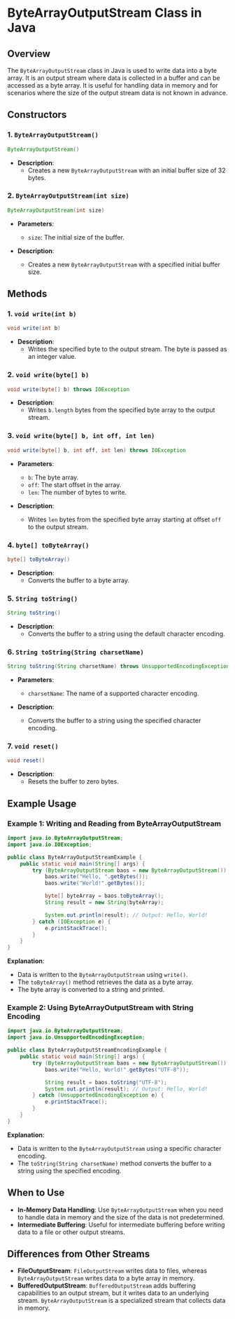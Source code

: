 # ByteArrayOutputStream Class in Java

## Overview

The `ByteArrayOutputStream` class in Java is used to write data into a byte array. It is an output stream where data is collected in a buffer and can be accessed as a byte array. It is useful for handling data in memory and for scenarios where the size of the output stream data is not known in advance.

## Constructors

### 1. `ByteArrayOutputStream()`

```java
ByteArrayOutputStream()
```

- **Description**:
  - Creates a new `ByteArrayOutputStream` with an initial buffer size of 32 bytes.

### 2. `ByteArrayOutputStream(int size)`

```java
ByteArrayOutputStream(int size)
```

- **Parameters**:

  - `size`: The initial size of the buffer.

- **Description**:
  - Creates a new `ByteArrayOutputStream` with a specified initial buffer size.

## Methods

### 1. `void write(int b)`

```java
void write(int b)
```

- **Description**:
  - Writes the specified byte to the output stream. The byte is passed as an integer value.

### 2. `void write(byte[] b)`

```java
void write(byte[] b) throws IOException
```

- **Description**:
  - Writes `b.length` bytes from the specified byte array to the output stream.

### 3. `void write(byte[] b, int off, int len)`

```java
void write(byte[] b, int off, int len) throws IOException
```

- **Parameters**:

  - `b`: The byte array.
  - `off`: The start offset in the array.
  - `len`: The number of bytes to write.

- **Description**:
  - Writes `len` bytes from the specified byte array starting at offset `off` to the output stream.

### 4. `byte[] toByteArray()`

```java
byte[] toByteArray()
```

- **Description**:
  - Converts the buffer to a byte array.

### 5. `String toString()`

```java
String toString()
```

- **Description**:
  - Converts the buffer to a string using the default character encoding.

### 6. `String toString(String charsetName)`

```java
String toString(String charsetName) throws UnsupportedEncodingException
```

- **Parameters**:

  - `charsetName`: The name of a supported character encoding.

- **Description**:
  - Converts the buffer to a string using the specified character encoding.

### 7. `void reset()`

```java
void reset()
```

- **Description**:
  - Resets the buffer to zero bytes.

## Example Usage

### Example 1: Writing and Reading from ByteArrayOutputStream

```java
import java.io.ByteArrayOutputStream;
import java.io.IOException;

public class ByteArrayOutputStreamExample {
    public static void main(String[] args) {
        try (ByteArrayOutputStream baos = new ByteArrayOutputStream()) {
            baos.write("Hello, ".getBytes());
            baos.write("World!".getBytes());

            byte[] byteArray = baos.toByteArray();
            String result = new String(byteArray);

            System.out.println(result); // Output: Hello, World!
        } catch (IOException e) {
            e.printStackTrace();
        }
    }
}
```

**Explanation**:

- Data is written to the `ByteArrayOutputStream` using `write()`.
- The `toByteArray()` method retrieves the data as a byte array.
- The byte array is converted to a string and printed.

### Example 2: Using ByteArrayOutputStream with String Encoding

```java
import java.io.ByteArrayOutputStream;
import java.io.UnsupportedEncodingException;

public class ByteArrayOutputStreamEncodingExample {
    public static void main(String[] args) {
        try (ByteArrayOutputStream baos = new ByteArrayOutputStream()) {
            baos.write("Hello, World!".getBytes("UTF-8"));

            String result = baos.toString("UTF-8");
            System.out.println(result); // Output: Hello, World!
        } catch (UnsupportedEncodingException e) {
            e.printStackTrace();
        }
    }
}
```

**Explanation**:

- Data is written to the `ByteArrayOutputStream` using a specific character encoding.
- The `toString(String charsetName)` method converts the buffer to a string using the specified encoding.

## When to Use

- **In-Memory Data Handling**: Use `ByteArrayOutputStream` when you need to handle data in memory and the size of the data is not predetermined.
- **Intermediate Buffering**: Useful for intermediate buffering before writing data to a file or other output streams.

## Differences from Other Streams

- **FileOutputStream**: `FileOutputStream` writes data to files, whereas `ByteArrayOutputStream` writes data to a byte array in memory.
- **BufferedOutputStream**: `BufferedOutputStream` adds buffering capabilities to an output stream, but it writes data to an underlying stream. `ByteArrayOutputStream` is a specialized stream that collects data in memory.
